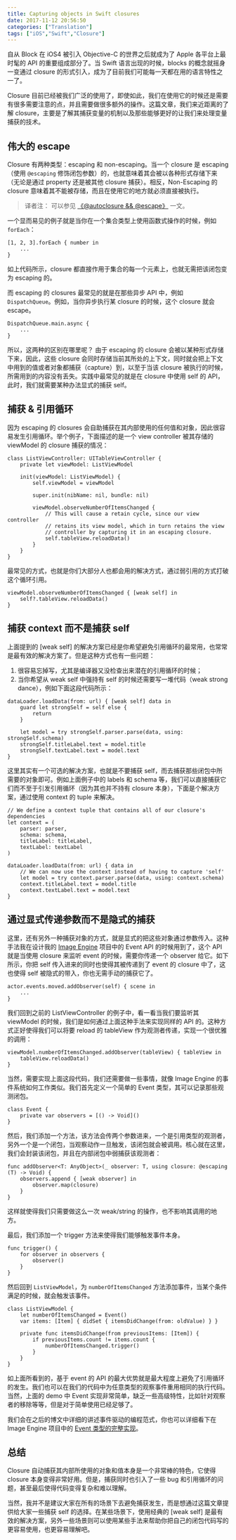```yaml
---
title: Capturing objects in Swift closures
date: 2017-11-12 20:56:50
categories: ["Translation"]
tags: ["iOS","Swift","Closure"]
---
```



自从 Block 在 iOS4 被引入 Objective-C 的世界之后就成为了 Apple 各平台上最时髦的 API 的重要组成部分了。当 Swift 语言出现的时候，blocks 的概念就摇身一变通过 closure 的形式引入，成为了目前我们可能每一天都在用的语言特性之一了。

Closure 目前已经被我们广泛的使用了，即使如此，我们在使用它的时候还是需要有很多需要注意的点，并且需要做很多额外的操作。这篇文章，我们来近距离的了解 closure，主要是了解其捕获变量的机制以及那些能够更好的让我们来处理变量捕获的技术。

## 伟大的 escape

Closure 有两种类型：escaping 和 non-escaping。当一个 closure 是 escaping（使用 `@escaping` 修饰闭包参数）的，也就意味着其会被以各种形式存储下来（无论是通过 property 还是被其他 closure 捕获）。相反，Non-Escaping 的　closure 意味着其不能被存储，而且在使用它的地方就必须直接被执行。

> 译者注： 可以参见 [《@autoclosure && @escape》](http://hechen.info/2017/11/12/autoclosure-escape/) 一文。

一个显而易见的例子就是当你在一个集合类型上使用函数式操作的时候，例如 `forEach`：

```
[1, 2, 3].forEach { number in
    ...
}
```

如上代码所示，closure 都直接作用于集合的每一个元素上，也就无需把该闭包变为 escaping 的。

而 escaping 的 closures 最常见的就是在那些异步 API 中，例如 `DispatchQueue`。例如，当你异步执行某 closure 的时候，这个 closure 就会 escape。

```
DispatchQueue.main.async {
    ...
}
```

所以，这两种的区别在哪里呢？ 由于 escaping 的 closure 会被以某种形式存储下来，因此，这些 closure 会同时存储当前其所处的上下文，同时就会把上下文中用到的值或者对象都捕获（capture）到，以至于当该 closure 被执行的时候，所需用到的内容没有丢失。实践中最常见的就是在 closure 中使用 self 的 API，此时，我们就需要某种办法显式的捕获 self。


## 捕获 & 引用循环

因为 escaping 的 closures 会自助捕获在其内部使用的任何值和对象，因此很容易发生引用循环。举个例子，下面描述的是一个 view controller 被其存储的 viewModel 的 closure 捕获的情况：

```
class ListViewController: UITableViewController {
    private let viewModel: ListViewModel

    init(viewModel: ListViewModel) {
        self.viewModel = viewModel

        super.init(nibName: nil, bundle: nil)

        viewModel.observeNumberOfItemsChanged {
            // This will cause a retain cycle, since our view controller
            // retains its view model, which in turn retains the view
            // controller by capturing it in an escaping closure.
            self.tableView.reloadData()
        }
    }
}
```

最常见的方式，也就是你们大部分人也都会用的解决方式，通过弱引用的方式打破这个循环引用。

```
viewModel.observeNumberOfItemsChanged { [weak self] in
    self?.tableView.reloadData()
}
```


## 捕获 context 而不是捕获 self

上面提到的 [weak self] 的解决方案已经是你希望避免引用循环的最常用，也常常是最有效的解决方案了。但是这种方式也有一些问题：

1. 很容易忘掉写，尤其是编译器又没检查出来潜在的引用循环的时候；
2. 当你希望从 weak self 中强持有 self 的时候还需要写一堆代码（weak strong dance），例如下面这段代码所示：

```
dataLoader.loadData(from: url) { [weak self] data in
    guard let strongSelf = self else {
        return
    }

    let model = try strongSelf.parser.parse(data, using: strongSelf.schema)
    strongSelf.titleLabel.text = model.title
    strongSelf.textLabel.text = model.text
}
```

这里其实有一个可选的解决方案，也就是不要捕获 self，而去捕获那些闭包中所需要的对象即可。例如上面例子中的 labels 和 schema 等，我们可以直接捕获它们而不至于引发引用循环（因为其也并不持有 closure 本身），下面是个解决方案，通过使用 context 的 tuple 来解决。

```
// We define a context tuple that contains all of our closure's dependencies
let context = (
    parser: parser,
    schema: schema,
    titleLabel: titleLabel,
    textLabel: textLabel
)

dataLoader.loadData(from: url) { data in
    // We can now use the context instead of having to capture 'self'
    let model = try context.parser.parse(data, using: context.schema)
    context.titleLabel.text = model.title
    context.textLabel.text = model.text
}
```

## 通过显式传递参数而不是隐式的捕获

这里，还有另外一种捕获对象的方式，就是显式的把这些对象通过参数传入。这种手法我在设计我的 [Image Engine]() 项目中的 Event API 的时候用到了，这个 API 就是当使用 closure 来监听 event 的时候，需要你传递一个 observer 给它。如下所示，你把 self 传入进来的同时也使得其被传递到了 event 的 closure 中了，这也使得 self 被隐式的带入，你也无需手动的捕获它了。

```
actor.events.moved.addObserver(self) { scene in
    ...
}
```

我们回到之前的 ListViewController 的例子中，看一看当我们要监听其 viewModel 的时候，我们是如何通过上面这种手法来实现同样的 API 的。这种方式正好使得我们可以将要 reload 的 tableView 作为观测者传递，实现一个很优雅的调用：

```
viewModel.numberOfItemsChanged.addObserver(tableView) { tableView in
    tableView.reloadData()
}
```

当然，需要实现上面这段代码，我们还需要做一些事情，就像 Image Engine 的事件系统如何工作类似。我们首先定义一个简单的 Event 类型，其可以记录那些观测闭包。

```
class Event {
    private var observers = [() -> Void]()
}
```

然后，我们添加一个方法，该方法会传两个参数进来，一个是引用类型的观测者，另外一个是一个闭包，当观察动作一旦触发，该闭包就会被调用。核心就在这里，我们会封装该闭包，并且在内部闭包中弱捕获该观测者：

```
func addObserver<T: AnyObject>(_ observer: T, using closure: @escaping (T) -> Void) {
    observers.append { [weak observer] in
        observer.map(closure)
    }
}
```

这样就使得我们只需要做这么一次 weak/string 的操作，也不影响其调用的地方。

最后，我们添加一个 trigger 方法来使得我们能够触发事件本身。

```
func trigger() {
    for observer in observers {
        observer()
    }
}
```

然后回到 `ListViewModel`，为 `numberOfItemsChanged` 方法添加事件，当某个条件满足的时候，就会触发该事件。

```
class ListViewModel {
    let numberOfItemsChanged = Event()
    var items: [Item] { didSet { itemsDidChange(from: oldValue) } }

    private func itemsDidChange(from previousItems: [Item]) {
        if previousItems.count != items.count {
            numberOfItemsChanged.trigger()
        }
    }
}
```

如上面所看到的，基于 event 的 API 的最大优势就是最大程度上避免了引用循环的发生。我们也可以在我们的代码中为任意类型的观察事件重用相同的执行代码。当然，上面的 demo 中 Event 实现非常简单，缺乏一些高级特性，比如针对观察者的移除等等，但是对于简单使用已经足够了。

我们会在之后的博文中详细的讲述事件驱动的编程范式，你也可以详细看下在 Image Engine 项目中的 [Event 类型的完整实现](https://github.com/JohnSundell/ImagineEngine/blob/master/Sources/Core/API/Event.swift)。


## 总结

Closure 自动捕获其内部所使用的对象和值本身是一个非常棒的特色，它使得 closure 本身变得非常好用。但是，捕获同时也引入了一些 bug 和引用循环的问题，甚至最后使得代码变得复杂和难以理解。

当然，我并不是建议大家在所有的场景下去避免捕获发生，而是想通过这篇文章提供给大家一些捕获 self 的选择。在某些场景下，使用经典的 [weak self] 是最有效的解决方案，另外一些场景则可以使用某些手法来帮助你把自己的闭包代码写的更容易使用，也更容易理解吧。

